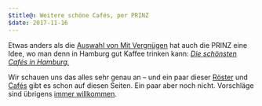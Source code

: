 ```yaml
---
$title@: Weitere schöne Cafés, per PRINZ
$date: 2017-11-16
---
```


Etwas anders als die [Auswahl von Mit Vergnügen]([url('/content/posts/20171101.md')]) hat auch die PRINZ eine Idee, wo man denn in Hamburg gut Kaffee trinken kann: [_Die schönsten Cafés in Hamburg._](http://prinz.de/hamburg/artikel/19-die-schoensten-cafes-in-hamburg/)  

Wir schauen uns das alles sehr genau an – und ein paar dieser [Röster]([url('/content/pages/roasters.md')]) und [Cafés]([url('/content/pages/cafes.md')]) gibt es schon auf diesen Seiten. Ein paar aber noch nicht. Vorschläge sind übrigens [immer willkommen]([url('/content/pages/contact.md')]).